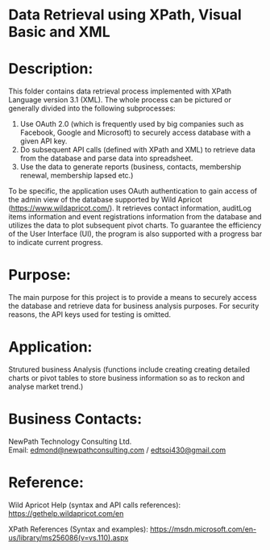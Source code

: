 # Data Retrieval using XPath, Visual Basic and XML
# Description: 
This folder contains data retrieval process implemented with XPath Language version 3.1 (XML). The whole process can be pictured or generally divided into the following subprocesses:

1. Use OAuth 2.0 (which is frequently used by big companies such as Facebook, Google and Microsoft) to securely access database with a given API key.
2. Do subsequent API calls (defined with XPath and XML) to retrieve data from the database and parse data into spreadsheet.
3. Use the data to generate reports (business, contacts, membership renewal, membership lapsed etc.) 

To be specific, the application uses OAuth authentication to gain access of the admin view of the database supported by Wild Apricot (https://www.wildapricot.com/). It retrieves contact information, auditLog items information and event registrations information from the database and utilizes the data to plot subsequent pivot charts. To guarantee the efficiency of the User Interface (UI), the program is also supported with a progress bar to indicate current progress.   

# Purpose:
The main purpose for this project is to provide a means to securely access the database and retrieve data for business analysis purposes. For security reasons, the API keys used for testing is omitted.

# Application:
Strutured business Analysis (functions include creating creating detailed charts or pivot tables to store business information so as to reckon and analyse market trend.)

# Business Contacts:
NewPath Technology Consulting Ltd.  
Email: edmond@newpathconsulting.com / edtsoi430@gmail.com  

# Reference:
Wild Apricot Help (syntax and API calls references):
https://gethelp.wildapricot.com/en

XPath References (Syntax and examples):
https://msdn.microsoft.com/en-us/library/ms256086(v=vs.110).aspx


